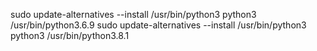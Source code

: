 sudo update-alternatives --install /usr/bin/python3 python3 /usr/bin/python3.6.9
sudo update-alternatives --install /usr/bin/python3 python3 /usr/bin/python3.8.1

